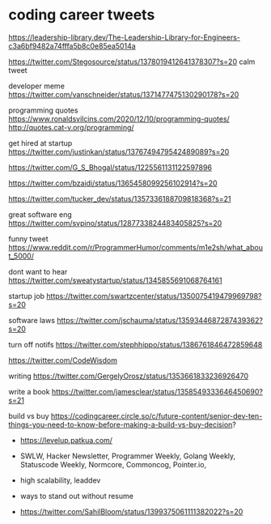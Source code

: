 # coding career tweets

https://leadership-library.dev/The-Leadership-Library-for-Engineers-c3a6bf9482a74fffa5b8c0e85ea5014a


https://twitter.com/Stegosource/status/1378019412641378307?s=20 calm tweet


developer meme https://twitter.com/vanschneider/status/1371477475130290178?s=20

programming quotes https://www.ronaldsvilcins.com/2020/12/10/programming-quotes/
http://quotes.cat-v.org/programming/


get hired at startup
https://twitter.com/justinkan/status/1376749479542489089?s=20


https://twitter.com/G_S_Bhogal/status/1225561131122597896

https://twitter.com/bzaidi/status/1365458099256102914?s=20

https://twitter.com/tucker_dev/status/1357336188709818368?s=21

great software eng https://twitter.com/svpino/status/1287733824483405825?s=20

funny tweet https://www.reddit.com/r/ProgrammerHumor/comments/m1e2sh/what_about_5000/

dont want to hear https://twitter.com/sweatystartup/status/1345855691068764161


startup job https://twitter.com/swartzcenter/status/1350075419479969798?s=20


software laws https://twitter.com/jschauma/status/1359344687287439362?s=20


turn off notifs https://twitter.com/stephhippo/status/1386761846472859648

https://twitter.com/CodeWisdom

writing https://twitter.com/GergelyOrosz/status/1353661833236926470

write a book https://twitter.com/jamesclear/status/1358549333646450690?s=21


build vs buy 
https://codingcareer.circle.so/c/future-content/senior-dev-ten-things-you-need-to-know-before-making-a-build-vs-buy-decision?


- https://levelup.patkua.com/
- SWLW, Hacker Newsletter, Programmer Weekly, Golang Weekly, Statuscode Weekly, Normcore, Commoncog, Pointer.io,
- high scalability, leaddev


- ways to stand out without resume 
- https://twitter.com/SahilBloom/status/1399375061111382022?s=20